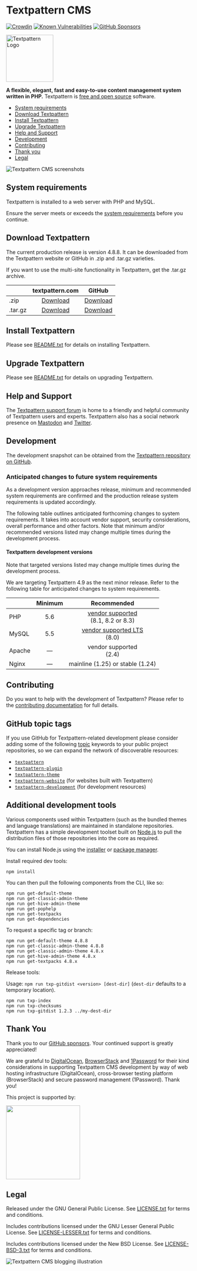 # Textpattern CMS

[![Crowdin](https://badges.crowdin.net/textpattern-cms-textpacks/localized.svg)](https://crowdin.com/project/textpattern-cms-textpacks)
[![Known Vulnerabilities](https://snyk.io/test/github/textpattern/textpattern/badge.svg)](https://snyk.io/test/github/textpattern/textpattern/)
[![GitHub Sponsors](https://img.shields.io/github/sponsors/textpattern)](https://github.com/sponsors/textpattern)

<img src="https://textpattern.com/assets/img/branding/carver/carver.svg" alt="Textpattern Logo" width="128" height="128">

**A flexible, elegant, fast and easy-to-use content management system written in PHP.** Textpattern is [free and open source](#legal) software.

* [System requirements](#system-requirements)
* [Download Textpattern](#download-textpattern)
* [Install Textpattern](#install-textpattern)
* [Upgrade Textpattern](#upgrade-textpattern)
* [Help and Support](#help-and-support)
* [Development](#development)
* [Contributing](#contributing)
* [Thank you](#thank-you)
* [Legal](#legal)

![Textpattern CMS screenshots](https://textpattern.com/assets/img/com/readme-device-screens.png)

## System requirements

Textpattern is installed to a web server with PHP and MySQL.

Ensure the server meets or exceeds the [system requirements](https://textpattern.com/system-requirements) before you continue.

## Download Textpattern

The current production release is version 4.8.8. It can be downloaded from the Textpattern website or GitHub in .zip and .tar.gz varieties.

If you want to use the multi-site functionality in Textpattern, get the .tar.gz archive.

|        |  textpattern.com  | GitHub |
|--------|:-------:|:-----:|
| .zip   | [Download](https://textpattern.com/file_download/118/textpattern-4.8.8.zip) | [Download](https://github.com/textpattern/textpattern/releases/download/4.8.8/textpattern-4.8.8.zip) |
| .tar.gz | [Download](https://textpattern.com/file_download/117/textpattern-4.8.8.tar.gz) | [Download](https://github.com/textpattern/textpattern/releases/download/4.8.8/textpattern-4.8.8.tar.gz) |


## Install Textpattern

Please see [README.txt](https://github.com/textpattern/textpattern/blob/main/README.txt) for details on installing Textpattern.

## Upgrade Textpattern

Please see [README.txt](https://github.com/textpattern/textpattern/blob/main/README.txt) for details on upgrading Textpattern.

## Help and Support

The [Textpattern support forum](https://forum.textpattern.com) is home to a friendly and helpful community of Textpattern users and experts. Textpattern also has a social network presence on [Mastodon](https://textpattern.com/mastodon) and [Twitter](https://textpattern.com/twitter).

## Development

The development snapshot can be obtained from the [Textpattern repository on GitHub](https://github.com/textpattern/textpattern).

### Anticipated changes to future system requirements

As a development version approaches release, minimum and recommended system requirements are confirmed and the production release system requirements is updated accordingly.

The following table outlines anticipated forthcoming changes to system requirements. It takes into account vendor support, security considerations, overall performance and other factors. Note that minimum and/or recommended versions listed may change multiple times during the development process.

#### Textpattern development versions

Note that targeted versions listed may change multiple times during the development process.

We are targeting Textpattern 4.9 as the next minor release. Refer to the following table for anticipated changes to system requirements.

|        |  Minimum  | Recommended |
|--------|:-------:|:-----:|
| PHP    | 5.6 | [vendor supported](https://php.net/supported-versions.php)<br />(8.1, 8.2 or 8.3) |
| MySQL  | 5.5 | [vendor supported LTS](https://www.mysql.com/support/supportedplatforms/database.html)<br />(8.0) |
| Apache | &mdash; | vendor supported<br />(2.4) |
| Nginx  | &mdash; | mainline (1.25) or stable (1.24) |

## Contributing

Do you want to help with the development of Textpattern? Please refer to the [contributing documentation](https://github.com/textpattern/textpattern/blob/dev/CONTRIBUTING.md) for full details.

## GitHub topic tags

If you use GitHub for Textpattern-related development please consider adding some of the following [topic](https://help.github.com/articles/about-topics/) keywords to your public project repositories, so we can expand the network of discoverable resources:

* [`textpattern`](https://github.com/topics/textpattern)
* [`textpattern-plugin`](https://github.com/topics/textpattern-plugin)
* [`textpattern-theme`](https://github.com/topics/textpattern-theme)
* [`textpattern-website`](https://github.com/topics/textpattern-website) (for websites built with Textpattern)
* [`textpattern-development`](https://github.com/topics/textpattern-development) (for development resources)

## Additional development tools

Various components used within Textpattern (such as the bundled themes and language translations) are maintained in standalone repositories. Textpattern has a simple development toolset built on [Node.js](https://nodejs.org/) to pull the distribution files of those repositories into the core as required.

You can install Node.js using the [installer](https://nodejs.org/en/download/) or [package manager](https://nodejs.org/en/download/package-manager/).

Install required dev tools:

```ShellSession
npm install
```

You can then pull the following components from the CLI, like so:

```ShellSession
npm run get-default-theme
npm run get-classic-admin-theme
npm run get-hive-admin-theme
npm run get-pophelp
npm run get-textpacks
npm run get-dependencies
```

To request a specific tag or branch:

```ShellSession
npm run get-default-theme 4.8.8
npm run get-classic-admin-theme 4.8.8
npm run get-classic-admin-theme 4.8.x
npm run get-hive-admin-theme 4.8.x
npm run get-textpacks 4.8.x
```

Release tools:

Usage: `npm run txp-gitdist <version> [dest-dir]` (`dest-dir` defaults to a
temporary location).

```ShellSession
npm run txp-index
npm run txp-checksums
npm run txp-gitdist 1.2.3 ../my-dest-dir
```

## Thank You

Thank you to our [GitHub sponsors](https://github.com/sponsors/textpattern). Your continued support is greatly appreciated!

We are grateful to [DigitalOcean](https://www.digitalocean.com/?utm_source=opensource&utm_campaign=textpattern), [BrowserStack](https://www.browserstack.com) and [1Password](https://1password.com) for their kind considerations in supporting Textpattern CMS development by way of web hosting infrastructure (DigitalOcean), cross-browser testing platform (BrowserStack) and secure password management (1Password). Thank you!

This project is supported by:

<a href="https://www.digitalocean.com/?utm_source=opensource&utm_campaign=textpattern"><img src="https://opensource.nyc3.cdn.digitaloceanspaces.com/attribution/assets/SVG/DO_Logo_horizontal_blue.svg" width="201px"></a>

## Legal

Released under the GNU General Public License. See [LICENSE.txt](https://github.com/textpattern/textpattern/blob/main/LICENSE.txt) for terms and conditions.

Includes contributions licensed under the GNU Lesser General Public License. See [LICENSE-LESSER.txt](https://github.com/textpattern/textpattern/blob/main/textpattern/lib/LICENSE-LESSER.txt) for terms and conditions.

Includes contributions licensed under the New BSD License. See [LICENSE-BSD-3.txt](https://github.com/textpattern/textpattern/blob/main/textpattern/lib/LICENSE-BSD-3.txt) for terms and conditions.

![Textpattern CMS blogging illustration](https://textpattern.com/assets/img/com/readme-footer.png)
